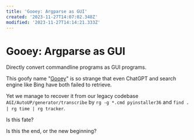 ```yaml
---
title: 'Gooey: Argparse as GUI'
created: '2023-11-27T14:07:02.348Z'
modified: '2023-11-27T14:14:21.333Z'
---
```


# Gooey: Argparse as GUI

Directly convert commandline programs as GUI programs.

This goofy name "[Gooey](https://github.com/chriskiehl/Gooey)" is so strange that even ChatGPT and search engine like Bing have both failed to retrieve.

Yet we manage to recover it from our legacy codebase `AGI/AutoUP/generator/transcribe` by  `rg -g *.cmd pyinstaller36` and `find . | rg time | rg tracker`.

Is this fate? 

Is this the end, or the new beginning?
